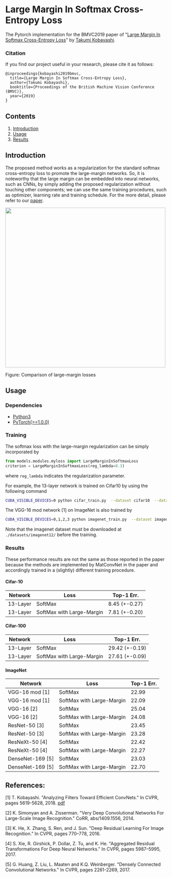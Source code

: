# Large Margin In Softmax Cross-Entropy Loss

The Pytorch implementation for the BMVC2019 paper of "[Large Margin In Softmax Cross-Entropy Loss](https://staff.aist.go.jp/takumi.kobayashi/publication/2019/BMVC2019.pdf)" by [Takumi Kobayashi](https://staff.aist.go.jp/takumi.kobayashi/).

### Citation

If you find our project useful in your research, please cite it as follows:

```
@inproceedings{kobayashi2019bmvc,
  title={Large Margin In Softmax Cross-Entropy Loss},
  author={Takumi Kobayashi},
  booktitle={Proceedings of the British Machine Vision Conference (BMVC)},
  year={2019}
}
```

## Contents

1. [Introduction](#introduction)
2. [Usage](#usage)
3. [Results](#results)

## Introduction

The proposed method works as a regularization for the standard softmax cross-entropy loss to promote the large-margin networks.
So, it is noteworthy that the large margin can be embedded into neural networks, such as CNNs, by simply adding the proposed regularization without touching other components; we can use the same training procedures, such as optimizer, learning rate and training schedule.
For the more detail, please refer to our [paper](https://staff.aist.go.jp/takumi.kobayashi/publication/2019/BMVC2019.pdf).

<img width=500 src="https://user-images.githubusercontent.com/53114307/64231100-9f9d3680-cf29-11e9-83b3-402c820d2cad.png">

Figure: Comparison of large-margin losses

## Usage

### Dependencies

- [Python3](https://www.python.org/downloads/)
- [PyTorch(>=1.0.0)](http://pytorch.org)

### Training
The softmax loss with the large-margin regularization can be simply incorporated by

```python
from models.modules.myloss import LargeMarginInSoftmaxLoss
criterion = LargeMarginInSoftmaxLoss(reg_lambda=0.3)
```

where `reg_lambda` indicates the regularization parameter.

For example, the 13-layer network is trained on Cifar10 by using the following command

```bash
CUDA_VISIBLE_DEVICES=0 python cifar_train.py  --dataset cifar10  --data ./datasets/ --arch layer13  --config-name layer13_largemargin  --out-dir ./result/cifar10/layer13/LargeMarginInSoftmax/
```

The VGG-16 mod network [1] on ImageNet is also trained by

```bash
CUDA_VISIBLE_DEVICES=0,1,2,3 python imagenet_train.py  --dataset imagenet  --data ./datasets/imagenet12/images/  --arch vgg16bow_bn  --config-name imagenet_largemargin  --out-dir ./result/imagenet/vgg16bow_bn/LargeMarginInSoftmax/  --dist-url 'tcp://127.0.0.1:8080'  --dist-backend 'nccl'  --multiprocessing-distributed  --world-size 1  --rank 0
```

Note that the imagenet dataset must be downloaded at `./datasets/imagenet12/` before the training.

### Results
These performance results are not the same as those reported in the paper because the methods are implemented by MatConvNet in the paper and accordingly trained in a (slightly) different training procedure.

#### Cifar-10

| Network  | Loss | Top-1 Err. |
|---|---|---|
| 13-Layer|  SoftMax | 8.45 (+-0.27)|
| 13-Layer|  SoftMax with Large-Margin | 7.81 (+-0.20)|

#### Cifar-100

| Network  | Loss | Top-1 Err. |
|---|---|---|
| 13-Layer|  SoftMax | 29.42 (+-0.19)|
| 13-Layer|  SoftMax with Large-Margin | 27.61 (+-0.09)|

#### ImageNet

| Network  | Loss | Top-1 Err. |
|---|---|---|
| VGG-16 mod [1]|  SoftMax | 22.99 |
| VGG-16 mod [1]|  SoftMax with Large-Margin | 22.09 |
| VGG-16 [2]|  SoftMax | 25.04 |
| VGG-16 [2]|  SoftMax with Large-Margin | 24.08 |
| ResNet-50 [3]|  SoftMax | 23.45 |
| ResNet-50 [3]|  SoftMax with Large-Margin | 23.28 |
| ResNeXt-50 [4]|  SoftMax | 22.42 |
| ResNeXt-50 [4]|  SoftMax with Large-Margin | 22.27 |
| DenseNet-169 [5]|  SoftMax | 23.03 |
| DenseNet-169 [5]|  SoftMax with Large-Margin | 22.70 |

## References:

[1] T. Kobayashi. "Analyzing Filters Toward Efficient ConvNets." In CVPR, pages 5619-5628, 2018. [pdf](https://staff.aist.go.jp/takumi.kobayashi/publication/2018/CVPR2018.pdf)

[2] K. Simonyan and A. Zisserman. "Very Deep Convolutional Networks For Large-Scale Image Recognition." CoRR, abs/1409.1556, 2014.

[3] K. He, X. Zhang, S. Ren, and J. Sun. "Deep Residual Learning For Image Recognition." In CVPR, pages 770–778, 2016.

[4] S. Xie, R. Girshick, P. Dollar, Z. Tu, and K. He. "Aggregated Residual Transformations For Deep Neural Networks." In CVPR, pages 5987–5995, 2017.

[5] G. Huang, Z. Liu, L. Maaten and K.Q. Weinberger. "Densely Connected Convolutional Networks." In CVPR, pages 2261-2269, 2017.
